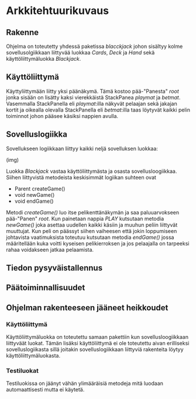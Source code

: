 # Arkkitehtuurikuvaus

## Rakenne

Ohjelma on toteutetty yhdessä paketissa _blacckjack_ johon sisältyy kolme sovellusolgiikkaan liittyvää luokkaa _Cards_, _Deck_ ja _Hand_ sekä käyttöliittymäluokka _Blackjack_.

## Käyttöliittymä

Käyttyliittymään liitty yksi päänäkymä. Tämä kostoo pää-"Panesta" _root_ jonka sisään on lisätty kaksi vierekkäistä StackPanea _playmat_ ja _betmat_. Vasemmalla StackPanella eli _playmat_:illa näkyvät pelaajan sekä jakajan kortit ja oikealla olevalla StackPanella eli _betmat_:illa taas löytyvät kaikki pelin toiminnot johon pääsee käsiksi nappien avulla.

## Sovelluslogiikka

Sovellukseen logiikkaan liittyy kaikki neljä sovelluksen luokkaa:

(img)

Luokka _Blackjack_ vastaa käyttöliittymästa ja osasta sovellusloogiikkaa. Siihen liittyvistä metodeista keskisimmät logiikan suhteen ovat 
- Parent createGame()
- void newGame()
- void endGame()

Metodi _createGame()_ luo itse pelikenttänäkymän ja saa paluuarvokseen pää-"Panen" _root_. Kun painetaan nappia _PLAY_ kutsutaan metodia _newGame()_ joka asettaa uudellen kaikki käsiin ja muuhun peliin liittyvät muuttujat. Kun peli on päässyt siihen vaiheesen että jokin loppumiseen johtavista vaatimuksista toteutuu kutsutaan metodia _endGame()_ jossa määritellään kuka voitti kyseisen pelikierroksen ja jos pelaajalla on tarpeeksi rahaa voidakseen jatkaa pelaamista.

## Tiedon pysyväistallennus

## Päätoiminnallisuudet

## Ohjelman rakenteeseen jääneet heikkoudet

### Käyttöliittymä

Käyttöliittymäluokka on toteutettu samaan pakettiin kun sovellusloogiikkaan liittyväät luokat. Tämän lisäksi käyttöliittymä ei ole toteutettu aivan erilliseksi sovelluslogiikasta sillä joitakin sovelluslogiikkaan liittyviä rakenteita löytyy käyttöliittymäluokasta.

### Testiluokat

Testiluokissa on jäänyt vähän ylimääräisiä metodeja mitä luodaan automaattisesti mutta ei käytetä.


